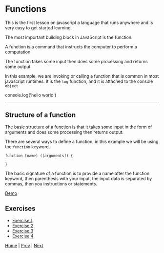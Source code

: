 # Functions

This is the first lesson on javascript a language that runs anywhere and is very easy to get started learning.

The most important building block in JavaScript is the function.

A function is a command that instructs the computer to perform a computation.

The function takes some input then does some processing and returns some output.

In this example, we are invoking or calling a function that is common in most javascript runtimes.  It is the `log` function, and it is attached to the console `object`

<script src="https://embed.tonicdev.com" data-element-id="my-element"></script>

<!-- anywhere else on your page -->
<div id="my-element">
console.log('hello world')
</div>

---

## Structure of a function

The basic structure of a function is that it takes some input in the form of arguments and does some processing then returns output.

There are several ways to define a function, in this example we will be using the `function` keyword.

```
function [name] ([arguments]) {

}
```

The basic signature of a function is to provide a name after the function keyword, then parenthesis with your input, the input data is separated by commas, then you instructions or statements.

[Demo](/demo)

## Exercises


- [Exercise 1](/functions/1)
- [Exercise 2](/functions/2)
- [Exercise 3](/functions/3)
- [Exercise 4](/functions/4)

[Home](/) | [Prev](/) | [Next](/nested-functions)
